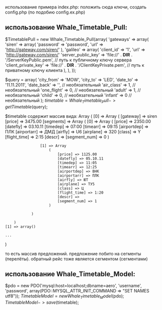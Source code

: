 использование примера index.php: положить сюда ключи, создать config.php (по подобию config.ex.php)

использование Whale_Timetable_Pull:
-----------------------------------

$TimetablePull = new Whale_Timetable_Pull(array(
	'gateways' => array(
		'siren' => array(
			'password' => 'password',
			'url' => 'http://gateway.com/siren/'
		),
		'galileo' => array(
			'client_id' => '1',
			'url' => 'http://gateway.com/siren/'
			'server_public_key' => 'file://' . __DIR__ . '/ServerKeyPublic.pem',    // путь к публичному ключу сервера
			'client_private_key' => 'file://' . __DIR__ . '/ClientKeyPrivate.pem',  // путь к приватному ключу клиента
		),
	),
));

$query = array(
	'city_from' => 'MOW',
	'city_to' => 'LED',
	'date_to' => '11.11.2011',
	'date_back' => '', // необязательный
	'air_class' => 1, // необязательный
	'one_flight' => 0, // необязательный
	'adult' => 1, // необязательный
	'child' => 0, // необязательный
	'infant' => 0 // необязательный
);
$timetable = Whale_Timetable_Pull->getTimetable($query);

$timetable содержит массив вида:
Array
(
    [0] => Array
        (
            [gateway] => siren
            [price] => 3475.00
            [segments] => Array
                (
                    [0] => Array
                        (
                            [price] => 2350.00
                            [datefly] => 03.10.11
                            [timedep] => 07:00
                            [timearr] => 09:15
                            [airportdep] => ПЛК
                            [airportarr] => ДМД
                            [airfly] => U6
                            [airplane] => 320
                            [class] => Y
                            [flight_time] => 2:15
                            [descr] => 
                            [segment_num] => 0
                        )

                    [1] => Array
                        (
                            [price] => 1125.00
                            [datefly] => 05.10.11
                            [timedep] => 11:05
                            [timearr] => 12:25
                            [airportdep] => ВНК
                            [airportarr] => ПЛК
                            [airfly] => ЮТ
                            [airplane] => ТУ5
                            [class] => Ц
                            [flight_time] => 1:20
                            [descr] => 
                            [segment_num] => 1
                        )

                )

        )
    [1] => array()
    
    ...
)

то есть массив предложений. предложение побито на сегменты (перелёты). обратный рейс тоже является сегментом (сегментами)

использование Whale_Timetable_Model:
------------------------------------

$pdo = new PDO('mysql:host=localhost;dbname=aero', 'username', 'password', array(PDO::MYSQL_ATTR_INIT_COMMAND => "SET NAMES utf8"));
$TimetableModel = new Whale_Timetable_Model($pdo);
$TimetableModel->save($timetable);

